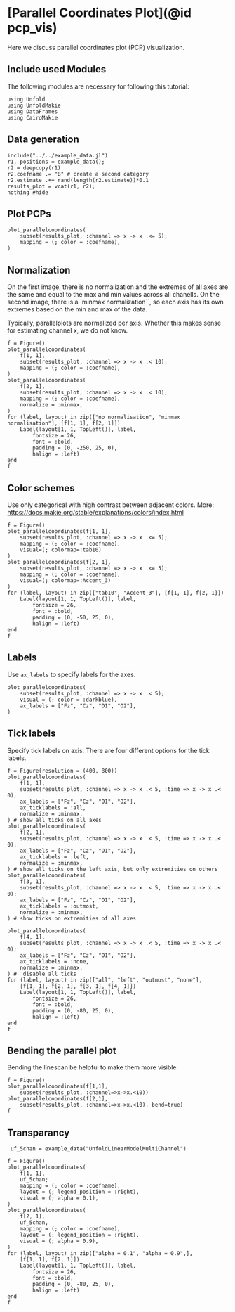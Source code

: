 # [Parallel Coordinates Plot](@id pcp_vis)
Here we discuss parallel coordinates plot (PCP) visualization. 

## Include used Modules
The following modules are necessary for following this tutorial:
```@example main
using Unfold
using UnfoldMakie
using DataFrames
using CairoMakie
```

## Data generation
```@example main
include("../../example_data.jl")
r1, positions = example_data();
r2 = deepcopy(r1)
r2.coefname .= "B" # create a second category
r2.estimate .+= rand(length(r2.estimate))*0.1
results_plot = vcat(r1, r2);
nothing #hide
```

## Plot PCPs

```@example main
plot_parallelcoordinates(
    subset(results_plot, :channel => x -> x .<= 5);
    mapping = (; color = :coefname),
)
```


## Normalization
On the first image, there is no normalization and the extremes of all axes are the same and equal to the max and min values across all chanells. 
On the second image, there is a `minmax normalization``, so each axis has its own extremes based on the min and max of the data.

Typically, parallelplots are normalized per axis. Whether this makes sense for estimating channel x, we do not know.

```@example main
f = Figure()
plot_parallelcoordinates(
    f[1, 1],
    subset(results_plot, :channel => x -> x .< 10);
    mapping = (; color = :coefname),
)
plot_parallelcoordinates(
    f[2, 1],
    subset(results_plot, :channel => x -> x .< 10);
    mapping = (; color = :coefname),
    normalize = :minmax,
)
for (label, layout) in zip(["no normalisation", "minmax normalisation"], [f[1, 1], f[2, 1]])
    Label(layout[1, 1, TopLeft()], label,
        fontsize = 26,
        font = :bold,
        padding = (0, -250, 25, 0),
        halign = :left)
end
f
```
## Color schemes
Use only categorical with high contrast between adjacent colors. 
More: https://docs.makie.org/stable/explanations/colors/index.html

```@example main
f = Figure()
plot_parallelcoordinates(f[1, 1],
    subset(results_plot, :channel => x -> x .<= 5);
    mapping = (; color = :coefname),
    visual=(; colormap=:tab10)
)
plot_parallelcoordinates(f[2, 1],
    subset(results_plot, :channel => x -> x .<= 5);
    mapping = (; color = :coefname),
    visual=(; colormap=:Accent_3)
)
for (label, layout) in zip(["tab10", "Accent_3"], [f[1, 1], f[2, 1]])
    Label(layout[1, 1, TopLeft()], label,
        fontsize = 26,
        font = :bold,
        padding = (0, -50, 25, 0),
        halign = :left)
end
f
```

## Labels
Use `ax_labels` to specify labels for the axes.

```@example main
plot_parallelcoordinates(
    subset(results_plot, :channel => x -> x .< 5);
    visual = (; color = :darkblue),
    ax_labels = ["Fz", "Cz", "O1", "O2"],
)
```

## Tick labels
Specify tick labels on axis. There are four different options for the tick labels.

```@example main
f = Figure(resolution = (400, 800))
plot_parallelcoordinates(
    f[1, 1],
    subset(results_plot, :channel => x -> x .< 5, :time => x -> x .< 0);
    ax_labels = ["Fz", "Cz", "O1", "O2"],
    ax_ticklabels = :all,
    normalize = :minmax,
) # show all ticks on all axes
plot_parallelcoordinates(
    f[2, 1],
    subset(results_plot, :channel => x -> x .< 5, :time => x -> x .< 0);
    ax_labels = ["Fz", "Cz", "O1", "O2"],
    ax_ticklabels = :left,
    normalize = :minmax,
) # show all ticks on the left axis, but only extremities on others 
plot_parallelcoordinates(
    f[3, 1],
    subset(results_plot, :channel => x -> x .< 5, :time => x -> x .< 0);
    ax_labels = ["Fz", "Cz", "O1", "O2"],
    ax_ticklabels = :outmost,
    normalize = :minmax,
) # show ticks on extremities of all axes

plot_parallelcoordinates(
    f[4, 1],
    subset(results_plot, :channel => x -> x .< 5, :time => x -> x .< 0);
    ax_labels = ["Fz", "Cz", "O1", "O2"],
    ax_ticklabels = :none,
    normalize = :minmax,
) #  disable all ticks
for (label, layout) in zip(["all", "left", "outmost", "none"], 
    [f[1, 1], f[2, 1], f[3, 1], f[4, 1]])
    Label(layout[1, 1, TopLeft()], label,
        fontsize = 26,
        font = :bold,
        padding = (0, -80, 25, 0),
        halign = :left)
end
f
```


## Bending the parallel plot
Bending the linescan be helpful to make them more visible.

```@example main
f = Figure()
plot_parallelcoordinates(f[1,1], 
    subset(results_plot, :channel=>x->x.<10))
plot_parallelcoordinates(f[2,1], 
    subset(results_plot, :channel=>x->x.<10), bend=true)
f
```

## Transparancy 
```@example main
 uf_5chan = example_data("UnfoldLinearModelMultiChannel")

f = Figure()
plot_parallelcoordinates(
    f[1, 1],
    uf_5chan;
    mapping = (; color = :coefname),
    layout = (; legend_position = :right),
    visual = (; alpha = 0.1),
)
plot_parallelcoordinates(
    f[2, 1],
    uf_5chan,
    mapping = (; color = :coefname),
    layout = (; legend_position = :right),
    visual = (; alpha = 0.9),
)
for (label, layout) in zip(["alpha = 0.1", "alpha = 0.9",], 
    [f[1, 1], f[2, 1]])
    Label(layout[1, 1, TopLeft()], label,
        fontsize = 26,
        font = :bold,
        padding = (0, -80, 25, 0),
        halign = :left)
end
f
```
